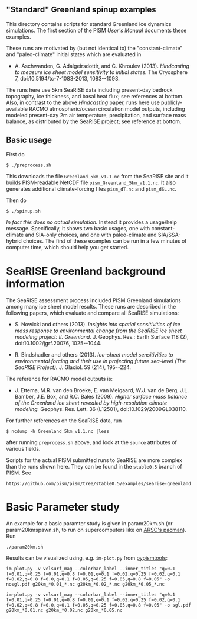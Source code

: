 ## "Standard" Greenland spinup examples

This directory contains scripts for standard Greenland ice dynamics simulations.
The first section of the PISM _User's Manual_ documents these examples.

These runs are motivated by (but not identical to) the "constant-climate" and
"paleo-climate" initial states which are evaluated in

  * A. Aschwanden, G. Adalgeirsdottir, and C. Khroulev (2013). _Hindcasting to_
    _measure ice sheet model sensitivity to initial states._ The Cryosphere 7,
    doi:10.5194/tc-7-1083-2013, 1083--1093.

The runs here use 5km SeaRISE data including present-day bedrock
topography, ice thickness, and basal heat flux; see references at bottom.  Also,
in contrast to the above _Hindcasting_ paper, runs here use publicly-available
RACMO atmospheric/ocean circulation model outputs, including modeled present-day
2m air temperature, precipitation, and surface mass balance, as distributed by
the SeaRISE project; see reference at bottom.

## Basic usage

First do

    $ ./preprocess.sh

This downloads the file `Greenland_5km_v1.1.nc` from the SeaRISE site and it
builds PISM-readable NetCDF file `pism_Greenland_5km_v1.1.nc`.  It also
generates additional climate-forcing files `pism_dT.nc` and `pism_dSL.nc`.

Then do

    $ ./spinup.sh

*In fact this does no actual simulation.*  Instead it provides a usage/help
message.  Specifically, it shows two basic usages, one with constant-climate
and SIA-only choices, and one with paleo-climate and SIA/SSA-hybrid choices.
The first of these examples can be run in a few minutes of computer time,
which should help you get started.

# SeaRISE Greenland background information

The SeaRISE assessment process included PISM Greenland simulations among many
ice sheet model results.  These runs are described in the following papers,
which evaluate and compare all SeaRISE simulations:

  * S. Nowicki and others (2013). _Insights into spatial sensitivities of ice_
    _mass response to environmental change from the SeaRISE ice sheet modeling_
    _project: II. Greenland._ J. Geophys. Res.: Earth Surface 118 (2),
    doi:10.1002/jgrf.20076, 1025--1044.

  * R. Bindshadler and others (2013). _Ice-sheet model sensitivities to_
    _environmental forcing and their use in projecting future sea-level_
    _(The SeaRISE Project)._ J. Glaciol. 59 (214), 195--224.

The reference for RACMO model outputs is:

  * J. Ettema, M.R. van den Broeke, E. van Meigaard, W.J. van de Berg,
    J.L. Bamber, J.E. Box, and R.C. Bales (2009). _Higher surface mass balance_
    _of the Greenland ice sheet revealed by high-resolution climate modeling._
    Geophys. Res. Lett. 36 (L12501), doi:10.1029/2009GL038110.

For further references on the SeaRISE data, run

    $ ncdump -h Greenland_5km_v1.1.nc |less

after running `preprocess.sh` above, and look at the `source` attributes of
various fields.

Scripts for the actual PISM submitted runs to SeaRISE are more complex than
the runs shown here.  They can be found in the `stable0.5` branch of PISM.  See

    https://github.com/pism/pism/tree/stable0.5/examples/searise-greenland

# Basic Parameter study

An example for a basic paramter study is given in param20km.sh (or
param20kmspawn.sh, to run on supercomputers like on [ARSC's
pacman](http://www.arsc.edu/arsc/support/howtos/usingpacman/)). Run

    ./param20km.sh

Results can be visualized using, e.g. `im-plot.py` from
[pypismtools](https://github.com/pism/pypismtools):

    im-plot.py -v velsurf_mag --colorbar_label --inner_titles "q=0.1 f=0.01,q=0.25 f=0.01,q=0.8 f=0.01,q=0.1 f=0.02,q=0.25 f=0.02,q=0.1 f=0.02,q=0.8 f=0.0,q=0.1 f=0.05,q=0.25 f=0.05,q=0.8 f=0.05" -o nosgl.pdf g20km_*0.01_*.nc g20km_*0.02_*.nc g20km_*0.05_*.nc

    im-plot.py -v velsurf_mag --colorbar_label --inner_titles "q=0.1 f=0.01,q=0.25 f=0.01,q=0.8 f=0.01,q=0.1 f=0.02,q=0.25 f=0.02,q=0.1 f=0.02,q=0.8 f=0.0,q=0.1 f=0.05,q=0.25 f=0.05,q=0.8 f=0.05" -o sgl.pdf g20km_*0.01.nc g20km_*0.02.nc g20km_*0.05.nc

